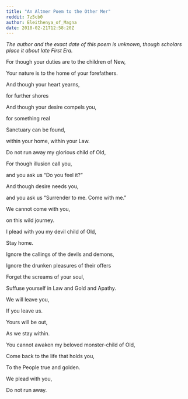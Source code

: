 ```yaml
---
title: "An Altmer Poem to the Other Mer"
reddit: 7z5cb0
author: Eleithenya_of_Magna
date: 2018-02-21T12:58:20Z
---
```


*The author and the exact date of this poem is unknown, though scholars place it about late First Era.*


For though your duties are to the children of New,

Your nature is to the home of your forefathers.

And though your heart yearns,

for further shores

And though your desire compels you,

for something real

Sanctuary can be found,

within your home, within your Law.


Do not run away my glorious child of Old,

For though illusion call you,

and you ask us “Do you feel it?”

And though desire needs you,

and you ask us “Surrender to me. Come with me.”

We cannot come with you,

on this wild journey.


I plead with you my devil child of Old,

Stay home.

Ignore the callings of the devils and demons,

Ignore the drunken pleasures of their offers

Forget the screams of your soul,

Suffuse yourself in Law and Gold and Apathy.


We will leave you,

If you leave us.

Yours will be out,

As we stay within.

You cannot awaken my beloved monster-child of Old,

Come back to the life that holds you,

To the People true and golden.


We plead with you,
 
Do not run away.
